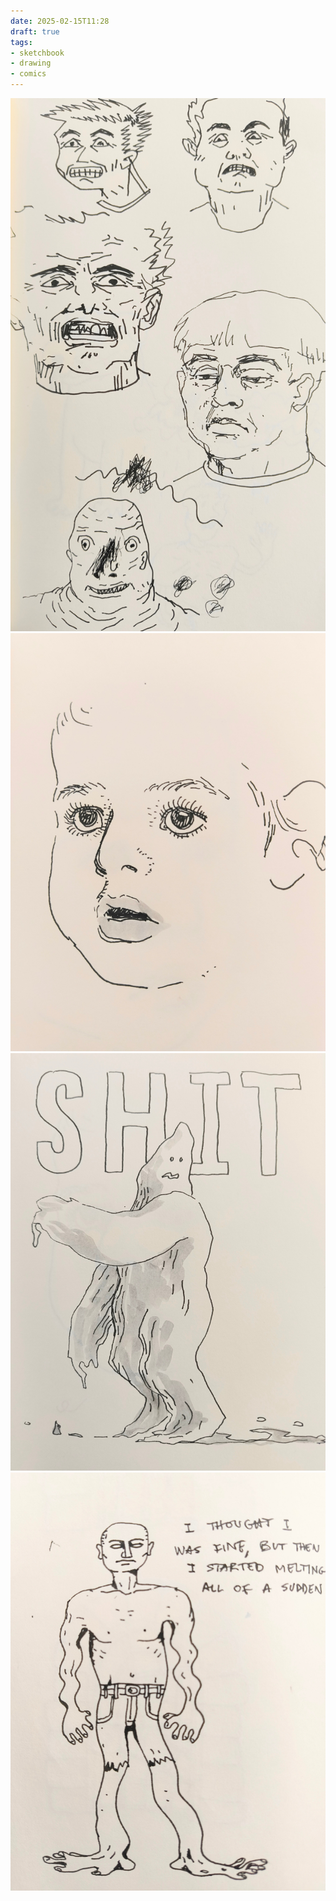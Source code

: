 ```yaml
---
date: 2025-02-15T11:28
draft: true
tags:
- sketchbook
- drawing
- comics
---
```

![attachment-2025-02-15](../attachment/zettel-notes/attachment-2025-02-15.jpg)
![attachment-2025-02-15_1](../attachment/zettel-notes/attachment-2025-02-15_1.jpg)
![attachment-2025-02-15_2](../attachment/zettel-notes/attachment-2025-02-15_2.jpg)
![attachment-2025-02-15_3](../attachment/zettel-notes/attachment-2025-02-15_3.jpg)


